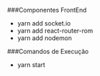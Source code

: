 ###Componentes FrontEnd

* yarn add socket.io
* yarn add react-router-rom
* yarn add nodemon

###Comandos de Execução

* yarn start
